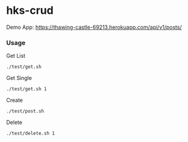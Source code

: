 # hks-crud

Demo App: https://thawing-castle-69213.herokuapp.com/api/v1/posts/

### Usage

Get List
```
./test/get.sh
```

Get Single
```
./test/get.sh 1
```

Create
```
./test/post.sh
```

Delete
```
./test/delete.sh 1
```